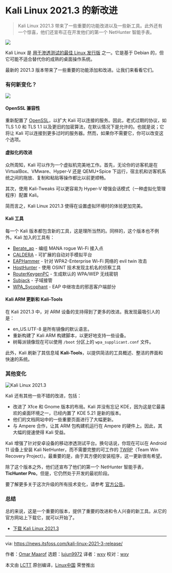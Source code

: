 [#]: subject: "Kali Linux 2021.3 Brings in Kali Live VM Support, New Tools, and Other Improvements"
[#]: via: "https://news.itsfoss.com/kali-linux-2021-3-release/"
[#]: author: "Omar Maarof https://news.itsfoss.com/author/omar/"
[#]: collector: "lujun9972"
[#]: translator: "wxy"
[#]: reviewer: "wxy"
[#]: publisher: "wxy"
[#]: url: "https://linux.cn/article-13798-1.html"

Kali Linux 2021.3 的新改进
======

> Kali Linux 2021.3 带来了一些重要的功能改进以及一些新工具。此外还有一个惊喜，他们还宣布正在开发他们的第一个 NetHunter 智能手表。

![](https://i2.wp.com/news.itsfoss.com/wp-content/uploads/2021/09/kali-linux-2021-3.jpg?w=1200&ssl=1)

Kali Linux 是 [用于渗透测试的最佳 Linux 发行版][1] 之一。它是基于 Debian 的，但它可能不适合替代你的成熟的桌面操作系统。

最新的 2021.3 版本带来了一些重要的功能添加和改进。让我们来看看它们。

### 有何新变化？

![][2]

#### OpenSSL 兼容性

重新配置了 [OpenSSL][3]，以扩大 Kali 可以连接的服务。因此，老式过期的协议，如 TLS 1.0 和 TLS 1.1 以及更旧的加密算法，在默认情况下是允许的。也就是说；它将让 Kali 可以连接到更多过时的服务器。然而，如果你不需要它，你可以改变这个选项。

#### 虚拟化的改进

众所周知，Kali 可以作为一个虚拟机完美地工作。首先，无论你的访客机是在 VirtualBox、VMware、Hyper-V 还是 QEMU+Spice 下运行，宿主机和访客机系统之间的拖放、复制和粘贴等操作都比以前更顺畅。

其次，使用 Kali-Tweaks 可以更容易为 Hyper-V 增强会话模式（一种虚拟化管理程序）配置 Kali。

简而言之，Kali Linux 2021.3 使得在设置虚拟环境时的体验更加完美。

#### Kali 工具

每一个 Kali 版本都包含新的工具，这是理所当然的。同样的，这个版本也不例外。Kali 加入的工具有：

  * [Berate_ap][4] - 编组 MANA rogue Wi-Fi 接入点
  * [CALDERA][5] - 可扩展的自动对手模拟平台
  * [EAPHammer][6] - 针对 WPA2-Enterprise Wi-Fi 网络的 evil twin 攻击
  * [HostHunter][7] - 使用 OSINT 技术发现主机名的侦察工具
  * [RouterKeygenPC][8] - 生成默认的 WPA/WEP 无线密钥
  * [Subjack][9] - 子域接管
  * [WPA_Sycophant][10] - EAP 中继攻击的邪恶客户端部分

#### Kali ARM 更新和 Kali-Tools

在 Kali 2021.3 中，对 ARM 设备的支持得到了更多的改进。我发现最吸引人的是：

  * en_US.UTF-8 是所有镜像的默认语言。
  * 重新构建了 Kali ARM 构建脚本，以更好地支持一些设备。
  * 树莓派镜像现在可以使用 `/boot` 分区上的 `wpa_supplicant.conf` 文件。

此外，Kali 刷新了其信息域 **Kali-Tools**，以提供简洁的工具概述、整洁的界面和快速的系统。

### 其他变化

![Kali Linux 2021.3][11]

Kali 还有其他一些不错的改进，包括：

  * 改进了 Xfce 和 Gnome 版本的布局。Kali 并没有忘记 KDE，因为这是它最喜欢的桌面环境之一，已经内置了 KDE 5.21 是新的版本。
  * 他们的文档网站中的一些重要页面进行了大幅更新。
  * 与 Ampere 合作，让其 ARM 包构建机运行在 Ampere 的硬件上。因此，其大幅的提速使得 Kali 受益。

Kali 增强了针对安卓设备的移动渗透测试平台。换句话说，你现在可以在 Android 11 设备上安装 Kali NetHunter，而不需要完整的可工作的 [TWRP][12]（Team Win Recovery Project）。最重要的是，由于其方便的安装程序，这一更新很有希望。

除了这个版本之外，他们还宣布了他们的第一个 NetHunter 智能手表，**TicHunter Pro**。但是，它仍然处于开发的最初阶段。

要了解更多关于这次升级的所有技术变化，请参考 [官方公告][13]。

### 总结

总的来说，这是一个重要的版本，提供了重要的改进和令人兴奋的新工具。从它的官方网站上下载它，就可以开始了。

- [下载 Kali Linux 2021.3][14]

--------------------------------------------------------------------------------

via: https://news.itsfoss.com/kali-linux-2021-3-release/

作者：[Omar Maarof][a]
选题：[lujun9972][b]
译者：[wxy](https://github.com/wxy)
校对：[wxy](https://github.com/wxy)

本文由 [LCTT](https://github.com/LCTT/TranslateProject) 原创编译，[Linux中国](https://linux.cn/) 荣誉推出

[a]: https://news.itsfoss.com/author/omar/
[b]: https://github.com/lujun9972
[1]: https://itsfoss.com/linux-hacking-penetration-testing/
[2]: https://i1.wp.com/news.itsfoss.com/wp-content/uploads/2021/09/kali-linux-desktop-2021-3.png?w=1200&ssl=1
[3]: https://www.openssl.org/
[4]: https://pkg.kali.org/pkg/berate-ap
[5]: https://pkg.kali.org/pkg/caldera
[6]: https://pkg.kali.org/pkg/eaphammer
[7]: https://pkg.kali.org/pkg/hosthunter
[8]: https://pkg.kali.org/pkg/routerkeygenpc
[9]: https://pkg.kali.org/pkg/subjack
[10]: https://pkg.kali.org/pkg/wpa-sycophant
[11]: https://i0.wp.com/news.itsfoss.com/wp-content/uploads/2021/09/banner-kali-2021.3-release.jpg?w=1200&ssl=1
[12]: http://twrp.me/
[13]: https://www.kali.org/blog/kali-linux-2021-3-release/
[14]: https://www.kali.org/get-kali/
